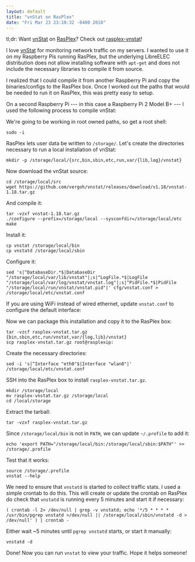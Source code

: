 ```yaml
---
layout: default
title: "vnStat on RasPlex"
date: "Fri Mar 23 23:10:32 -0400 2018"
---
```


tl;dr: Want [vnStat][] on [RasPlex][]? Check out [rasplex-vnstat][]!

I love [vnStat][] for monitoring network traffic on my servers. I wanted to
use it on my Raspberry Pis running RasPlex, but the underlying LibreELEC
distribution does not allow installing software with `apt-get` and does not
include the necessary libraries to compile it from source. 

I realized that I could compile it from another Raspberry Pi and copy the
binaries/configs to the RasPlex box. Once I worked out the paths that would be
needed to run it on RasPlex, this was pretty easy to setup.

On a second Raspberry Pi --- in this case a Raspberry Pi 2 Model B+ --- I used
the following process to compile vnStat:

We're going to be working in root owned paths, so get a root shell:

```
sudo -i
```

RasPlex lets user data be written to `/storage/`. Let's create the directories
necessary to run a local installation of vnStat:

```
mkdir -p /storage/local/{src,bin,sbin,etc,run,var/{lib,log}/vnstat}
```

Now download the vnStat source:

```
cd /storage/local/src
wget https://github.com/vergoh/vnstat/releases/download/v1.18/vnstat-1.18.tar.gz
```

And compile it:

```
tar -vzxf vnstat-1.18.tar.gz
./configure --prefix=/storage/local --sysconfdir=/storage/local/etc
make
```

Install it:

```
cp vnstat /storage/local/bin
cp vnstatd /storage/local/sbin
```

Configure it:

```
sed 's|^DatabaseDir.*$|DatabaseDir "/storage/local/var/lib/vnstat"|;s|^LogFile.*$|LogFile "/storage/local/var/log/vnstat/vnstat.log"|;s|^PidFile.*$|PidFile "/storage/local/run/vnstat/vnstat.pid"|' cfg/vnstat.conf > /storage/local/etc/vnstat.conf
```

If you are using WiFi instead of wired ethernet, update `vnstat.conf` to
configure the default interface:

Now we can package this installation and copy it to the RasPlex box:

```
tar -vzcf rasplex-vnstat.tar.gz {bin,sbin,etc,run/vnstat,var/{log,lib}/vnstat}
scp rasplex-vnstat.tar.gz root@rasplexip:
```

Create the necessary directories:

```
sed -i 's|^Interface "eth0"$|Interface "wlan0"|' /storage/local/etc/vnstat.conf
```

SSH into the RasPlex box to install `rasplex-vnstat.tar.gz`.

```
mkdir /storage/local
mv rasplex-vnstat.tar.gz /storage/local
cd /local/storage
```

Extract the tarball:

```
tar -vzxf rasplex-vnstat.tar.gz
```

Since `/storage/local/bin` is not in `PATH`, we can update `~/.profile` to add
it:

```
echo 'export PATH="/storage/local/bin:/storage/local/sbin:$PATH"' >> /storage/.profile
```

Test that it works:

```
source /storage/.profile
vnstat --help
```

We need to ensure that `vnstatd` is started to collect traffic stats. I used a
simple crontab to do this. This will create or update the crontab on RasPlex
do check that `vnstatd` is running every 5 minutes and start it if necessary:

```
( crontab -l 2> /dev/null | grep -v vnstatd; echo '*/5 * * * * /usr/bin/pgrep vnstatd >/dev/null || /storage/local/sbin/vnstatd -d > /dev/null' ) | crontab -
```

Either wait ~5 minutes until `pgrep vnstatd` starts, or start it manually:

```
vnstatd -d
```

Done! Now you can run `vnstat` to view your traffic. Hope it helps someone!

[rasplex-vnstat]: https://github.com/itspriddle/rasplex-vnstat
[vnStat]: http://humdi.net/vnstat/
[RasPlex]: http://www.rasplex.com/
